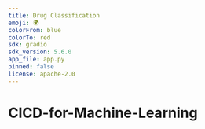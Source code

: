 ```yaml
---
title: Drug Classification
emoji: 🌍
colorFrom: blue
colorTo: red
sdk: gradio
sdk_version: 5.6.0
app_file: app.py
pinned: false
license: apache-2.0
---
```


# CICD-for-Machine-Learning